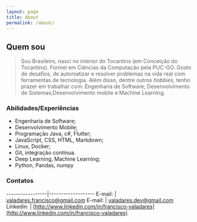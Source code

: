 ```yaml
---
layout: page
title: About
permalink: /about/
---
```


## Quem sou
> Sou Brasileiro, nasci no interior do Tocantins (em Conceição do Tocantins). Formei em Ciências da Computação pela PUC-GO. 
Gosto de desafios, de automatizar e resolver problemas na vida real com ferramentas de tecnologia. Além disso, dentre outros *hobbies*, tenho prazer em trabalhar com: Engenharia de Software; Desenvolvimento de Sistemas;Desenvolvimento mobile e Machine Learning.


### Abilidades/Experiências 
- Engenharia de Software;
- Desenvolvimento Mobile;
- Programação Java, c#,  Flutter;
- JavaScript, CSS, HTML, Markdown;
- Linux, Docker;
- Git, integração contínua.
- Deep Learning, Machine Learning;
- Python, Pandas, numpy


### Contatos


-----------------|-------------------
E-mail:          | <valadares.francisco@gmail.com>
E-mail:          | <valadares.dev@gmail.com>
Linkedin:        | [http://www.linkedin.com/in/francisco-valadares](http://www.linkedin.com/in/francisco-valadares)
 



<!-- 
### _config.yml
> Code block will look like this.
```yml
highlighter-theme: monokai //you can change your syntax color scheme.
date_format: "%Y-%M-%D" //and date format.
```

### Screenshots
#### Page
![alt text](/public/img/screenshot-1.png)
#### Articles
![alt text](/public/img/screenshot-2.png)
#### Page - Mobile
![alt text](/public/img/screenshot-m1.png)
#### Page - Articles
![alt text](/public/img/screenshot-m2.png)

#999627174 -->